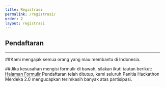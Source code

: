 ```yaml
---
title: Registrasi
permalink: /registrasi/
order: 2
layout: registrasi
---
```


## Pendaftaran
- - -

##Kami mengajak semua orang yang mau membantu di Indonesia.

##Jika kesusahan mengisi formulir di bawah, silakan ikuti tautan berikut: [Halaman Formulir](https://docs.google.com/forms/d/1hs5dCbxoLGHoc4cWQATr-5n72pRsDqp7GtAd8vOrQFE/viewform)
Pendaftaran telah ditutup, kami seluruh Panitia Hackathon Merdeka 2.0 mengucapkan terimkasih banyak atas partisipasi. 